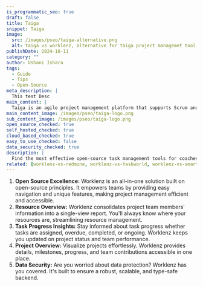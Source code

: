 ```yaml
---
is_programmatic_seo: true
draft: false
title: Taiga
snippet: Taiga
image:
  src: /images/pseo/taiga-alternative.png
  alt: taiga vs worklenz, alternative for taiga project managemet tool, task management, resource management, productivity
publishDate: 2024-10-11
category: ""
author: Ushani Ishara
tags:
  - Guide
  - Tips
  - Open-Source
meta_description: |
  This test Desc
main_content: |
  Taiga is an agile project management platform that supports Scrum and kanban methodologies, providing tools for task boards, backlogs, and sprints.
main_content_image: /images/pseo/taiga-logo.png
sub_content_image: /images/pseo/taiga-logo.png
open_source_checked: true
self_hosted_checked: true
cloud_based_checked: true
easy_to_use_checked: false
data_security_checked: true
description: |
  Find the most effective open-source task management tools for coaches on our platform. Simplify your coaching tasks and boost productivity with these tools.
related: [worklenz-vs-redmine, worklenz-vs-taskworld, worklenz-vs-smartsheet, worklenz-vs-hive]
---
```

1. **Open Source Excellence:** Worklenz is an all-in-one solution built on open-source principles. It empowers teams by providing easy navigation and unique features, making project management efficient and accessible.
2. **Resource Overview:** Worklenz consolidates project team members' information into a single-view report. You'll always know where your resources are, streamlining resource management.
3. **Task Progress Insights:** Stay informed about task progress whether tasks are assigned, overdue, completed, or ongoing. Worklenz keeps you updated on project status and team performance.
4. **Project Overview:** Visualize projects effortlessly. Worklenz provides details, milestones, progress, and team contributions accessible in one place.
5. **Data Security:** Are you worried about data protection? Worklenz has you covered. It's built to ensure a robust, scalable, and type-safe backend.